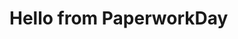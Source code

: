 <script src='https://www.paperworkday.net/paper.generate.js" type='text/javascript' ></script>

# Hello from PaperworkDay